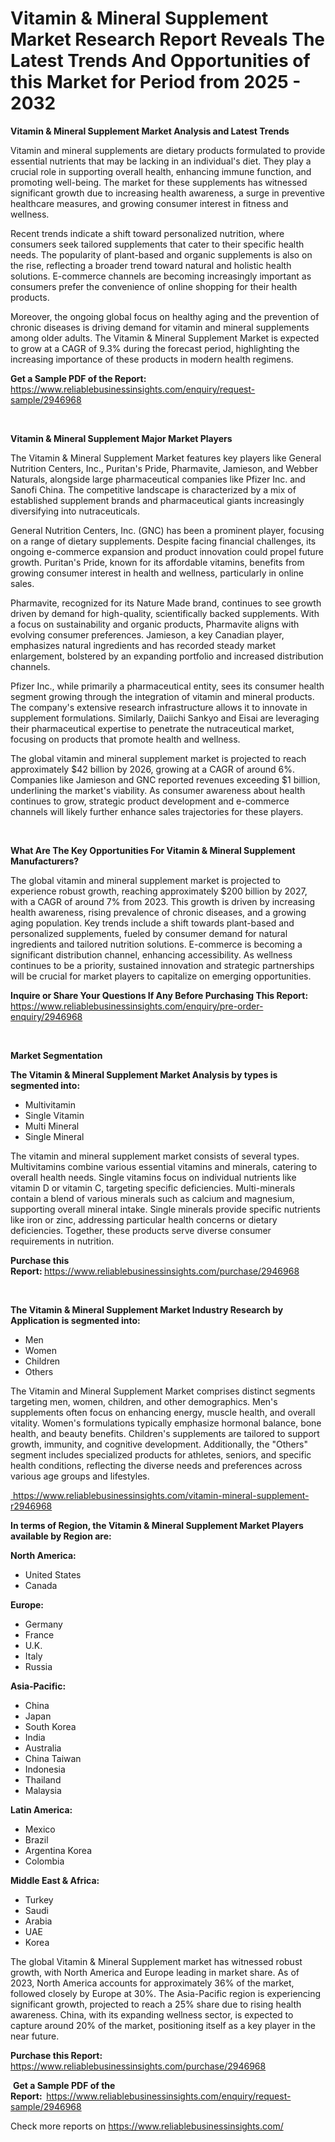 <p><h1>Vitamin & Mineral Supplement Market Research Report Reveals The Latest Trends And Opportunities of this Market for Period from 2025 - 2032</h1></p><p><strong>Vitamin & Mineral Supplement Market Analysis and Latest Trends</strong></p>
<p><p>Vitamin and mineral supplements are dietary products formulated to provide essential nutrients that may be lacking in an individual's diet. They play a crucial role in supporting overall health, enhancing immune function, and promoting well-being. The market for these supplements has witnessed significant growth due to increasing health awareness, a surge in preventive healthcare measures, and growing consumer interest in fitness and wellness.</p><p>Recent trends indicate a shift toward personalized nutrition, where consumers seek tailored supplements that cater to their specific health needs. The popularity of plant-based and organic supplements is also on the rise, reflecting a broader trend toward natural and holistic health solutions. E-commerce channels are becoming increasingly important as consumers prefer the convenience of online shopping for their health products.</p><p>Moreover, the ongoing global focus on healthy aging and the prevention of chronic diseases is driving demand for vitamin and mineral supplements among older adults. The Vitamin & Mineral Supplement Market is expected to grow at a CAGR of 9.3% during the forecast period, highlighting the increasing importance of these products in modern health regimens.</p></p>
<p><strong>Get a Sample PDF of the Report:&nbsp;</strong> <a href="https://www.reliablebusinessinsights.com/enquiry/request-sample/2946968?utm_campaign=3128&utm_medium=2&utm_source=Github&utm_content=ia&utm_term=12032025&utm_id=vitamin-mineral-supplement">https://www.reliablebusinessinsights.com/enquiry/request-sample/2946968</a></p>
<p>&nbsp;</p>
<p><strong>Vitamin & Mineral Supplement Major Market Players</strong></p>
<p><p>The Vitamin & Mineral Supplement Market features key players like General Nutrition Centers, Inc., Puritan's Pride, Pharmavite, Jamieson, and Webber Naturals, alongside large pharmaceutical companies like Pfizer Inc. and Sanofi China. The competitive landscape is characterized by a mix of established supplement brands and pharmaceutical giants increasingly diversifying into nutraceuticals.</p><p>General Nutrition Centers, Inc. (GNC) has been a prominent player, focusing on a range of dietary supplements. Despite facing financial challenges, its ongoing e-commerce expansion and product innovation could propel future growth. Puritan's Pride, known for its affordable vitamins, benefits from growing consumer interest in health and wellness, particularly in online sales.</p><p>Pharmavite, recognized for its Nature Made brand, continues to see growth driven by demand for high-quality, scientifically backed supplements. With a focus on sustainability and organic products, Pharmavite aligns with evolving consumer preferences. Jamieson, a key Canadian player, emphasizes natural ingredients and has recorded steady market enlargement, bolstered by an expanding portfolio and increased distribution channels.</p><p>Pfizer Inc., while primarily a pharmaceutical entity, sees its consumer health segment growing through the integration of vitamin and mineral products. The company's extensive research infrastructure allows it to innovate in supplement formulations. Similarly, Daiichi Sankyo and Eisai are leveraging their pharmaceutical expertise to penetrate the nutraceutical market, focusing on products that promote health and wellness.</p><p>The global vitamin and mineral supplement market is projected to reach approximately $42 billion by 2026, growing at a CAGR of around 6%. Companies like Jamieson and GNC reported revenues exceeding $1 billion, underlining the market's viability. As consumer awareness about health continues to grow, strategic product development and e-commerce channels will likely further enhance sales trajectories for these players.</p></p>
<p>&nbsp;</p>
<p><strong>What Are The Key Opportunities For Vitamin & Mineral Supplement Manufacturers?</strong></p>
<p><p>The global vitamin and mineral supplement market is projected to experience robust growth, reaching approximately $200 billion by 2027, with a CAGR of around 7% from 2023. This growth is driven by increasing health awareness, rising prevalence of chronic diseases, and a growing aging population. Key trends include a shift towards plant-based and personalized supplements, fueled by consumer demand for natural ingredients and tailored nutrition solutions. E-commerce is becoming a significant distribution channel, enhancing accessibility. As wellness continues to be a priority, sustained innovation and strategic partnerships will be crucial for market players to capitalize on emerging opportunities.</p></p>
<p><strong>Inquire or Share Your Questions If Any Before Purchasing This Report:</strong> <a href="https://www.reliablebusinessinsights.com/enquiry/pre-order-enquiry/2946968?utm_campaign=3128&utm_medium=2&utm_source=Github&utm_content=ia&utm_term=12032025&utm_id=vitamin-mineral-supplement">https://www.reliablebusinessinsights.com/enquiry/pre-order-enquiry/2946968</a></p>
<p>&nbsp;</p>
<p><strong>Market Segmentation</strong></p>
<p><strong>The Vitamin & Mineral Supplement Market Analysis by types is segmented into:</strong></p>
<p><ul><li>Multivitamin</li><li>Single Vitamin</li><li>Multi Mineral</li><li>Single Mineral</li></ul></p>
<p><p>The vitamin and mineral supplement market consists of several types. Multivitamins combine various essential vitamins and minerals, catering to overall health needs. Single vitamins focus on individual nutrients like vitamin D or vitamin C, targeting specific deficiencies. Multi-minerals contain a blend of various minerals such as calcium and magnesium, supporting overall mineral intake. Single minerals provide specific nutrients like iron or zinc, addressing particular health concerns or dietary deficiencies. Together, these products serve diverse consumer requirements in nutrition.</p></p>
<p><strong>Purchase this Report:&nbsp;</strong><a href="https://www.reliablebusinessinsights.com/purchase/2946968?utm_campaign=3128&utm_medium=2&utm_source=Github&utm_content=ia&utm_term=12032025&utm_id=vitamin-mineral-supplement">https://www.reliablebusinessinsights.com/purchase/2946968</a></p>
<p>&nbsp;</p>
<p><strong>The Vitamin & Mineral Supplement Market Industry Research by Application is segmented into:</strong></p>
<p><ul><li>Men</li><li>Women</li><li>Children</li><li>Others</li></ul></p>
<p><p>The Vitamin and Mineral Supplement Market comprises distinct segments targeting men, women, children, and other demographics. Men's supplements often focus on enhancing energy, muscle health, and overall vitality. Women's formulations typically emphasize hormonal balance, bone health, and beauty benefits. Children's supplements are tailored to support growth, immunity, and cognitive development. Additionally, the "Others" segment includes specialized products for athletes, seniors, and specific health conditions, reflecting the diverse needs and preferences across various age groups and lifestyles.</p></p>
<p><a href="https://www.reliablebusinessinsights.com/vitamin-mineral-supplement-r2946968?utm_campaign=3128&utm_medium=2&utm_source=Github&utm_content=ia&utm_term=12032025&utm_id=vitamin-mineral-supplement">&nbsp;https://www.reliablebusinessinsights.com/vitamin-mineral-supplement-r2946968</a></p>
<p><strong>In terms of Region, the Vitamin & Mineral Supplement Market Players available by Region are:</strong></p>
<p>
    <p> <strong> North America: </strong>
        <ul>
            <li>United States</li>
            <li>Canada</li>
        </ul>
        </p> 
    <p> <strong> Europe: </strong>
        <ul>
            <li>Germany</li>
            <li>France</li>
            <li>U.K.</li>
            <li>Italy</li>
            <li>Russia</li>
        </ul>
        </p> 
    <p> <strong> Asia-Pacific: </strong>
        <ul>
            <li>China</li>
            <li>Japan</li>
            <li>South Korea</li>
            <li>India</li>
            <li>Australia</li>
            <li>China Taiwan</li>
            <li>Indonesia</li>
            <li>Thailand</li>
            <li>Malaysia</li>
        </ul>
        </p> 
    <p> <strong> Latin America: </strong>
        <ul>
            <li>Mexico</li>
            <li>Brazil</li>
            <li>Argentina Korea</li>
            <li>Colombia</li>
        </ul>
        </p> 
    <p> <strong> Middle East & Africa: </strong>
        <ul>
            <li>Turkey</li>
            <li>Saudi</li>
            <li>Arabia</li>
            <li>UAE</li>
            <li>Korea</li>
        </ul>
    </p>
    </p>
<p><p>The global Vitamin & Mineral Supplement market has witnessed robust growth, with North America and Europe leading in market share. As of 2023, North America accounts for approximately 36% of the market, followed closely by Europe at 30%. The Asia-Pacific region is experiencing significant growth, projected to reach a 25% share due to rising health awareness. China, with its expanding wellness sector, is expected to capture around 20% of the market, positioning itself as a key player in the near future.</p></p>
<p><strong>Purchase this Report: </strong><a href="https://www.reliablebusinessinsights.com/purchase/2946968?utm_campaign=3128&utm_medium=2&utm_source=Github&utm_content=ia&utm_term=12032025&utm_id=vitamin-mineral-supplement">https://www.reliablebusinessinsights.com/purchase/2946968</a></p>
<p>&nbsp;<strong>Get a Sample PDF of the Report:&nbsp;&nbsp;</strong><a href="https://www.reliablebusinessinsights.com/enquiry/request-sample/2946968?utm_campaign=3128&utm_medium=2&utm_source=Github&utm_content=ia&utm_term=12032025&utm_id=vitamin-mineral-supplement">https://www.reliablebusinessinsights.com/enquiry/request-sample/2946968</a></p>
<p><strong></strong></p>
<p>Check more reports on <a href="https://www.reliablebusinessinsights.com/?utm_campaign=3128&utm_medium=2&utm_source=Github&utm_content=ia&utm_term=12032025&utm_id=vitamin-mineral-supplement">https://www.reliablebusinessinsights.com/</a></p>